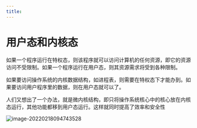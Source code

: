 ```yaml
---
title:
---
```

# 用户态和内核态



如果一个程序运行在特权态，则该程序就可以访问计算机的任何资源，即它的资源访问不受限制。如果一个程序运行在用户态，则其资源需求将受到各种限制。



如果要访问操作系统的内核数据结构，如进程表，则需要在特权态下才能办到。如果要访问用户程序里的数据，则在用户态就可以了。



人们又想出了一个办法，就是微内核结构，即只将操作系统核心中的核心放在内核态运行，其他功能都移到用户态运行。这样就同时提高了效率和安全性

![image-20220218094743528](/Users/root-admin/zmk-workspace/GitWorkSpace/java/java-learn-dictionary/markdown/ImgSource/image-20220218094743528.png)